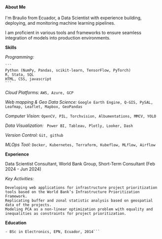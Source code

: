 #### About Me

I'm Braulio from Ecuador, a Data Scientist with experience building, deploying, and monitoring machine learning pipelines.

I am proficient in various tools and frameworks to ensure seamless integration of models into production environments.

**Skills**

_Programming:_ 

    ```
    Python (NumPy, Pandas, scikit-learn, TensorFlow, PyTorch)
    R, Stata, SQL
    HTML, CSS, javascript
    ```
   

_Cloud Platforms:_ ```AWS, Azure, GCP```

_Web mapping & Geo Data Science:_ ```Google Earth Engine, Q-GIS, PySAL, Leafmap, Leaflet, Mapbox, GeoPandas```

_Computer Vision:_ ``` OpenCV, PIL, Torchvision, Albumentations, MMCV, YOLO ```

_Data Visualization:_ ``` Power BI, Tableau, Plotly, Looker, Dash```

_Version Control:_ ``` Git, github ```

_MLOps Tool:_ ```Docker, Kubernetes, Terraform, Kubeflow, MLflow, Airflow```
     
**Experience**

Data Scientist Consultant, World Bank Group, Short-Term Consultant (Feb 2024 - Jun 2024)

_Key Activities:_ 
```
Developing web applications for infrastructure project prioritization tools based on the World Bank’s Infrastructure Prioritization Framework.
Replicating buffer and zonal statistic analysis based on geospatial data of the projects.
Modeling PCA as a non-linear optimization problem with equality and inequalities as constraints for project prioritization.
```

**Education**
```- MSc in Artificial Intelligence, University of Southampton, UK, 2020
- BSc in Electronics, EPN, Ecuador, 2014```
